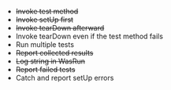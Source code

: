 - ~~Invoke test method~~ 
- ~~Invoke setUp first~~
- ~~Invoke tearDown afterward~~
- Invoke tearDown even if the test method fails
- Run multiple tests
- ~~Report collected results~~
- ~~Log string in WasRun~~
- ~~Report failed tests~~
- Catch and report setUp errors